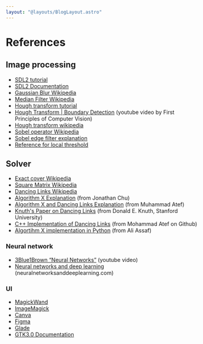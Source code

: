 ```yaml
---
layout: "@layouts/BlogLayout.astro"
---
```


# References

## Image processing

- [SDL2 tutorial](https://zestedesavoir.com/tutoriels/1014/utiliser-la-sdl-en-langage-c/modification-pixels-par-pixels/)
- [SDL2 Documentation](https://www.libsdl.org/)
- [Gaussian Blur Wikipedia](https://en.wikipedia.org/wiki/Gaussian_blur)
- [Median Filter Wikipedia](https://en.wikipedia.org/wiki/Median_filter)
- [Hough transform tutorial](https://fiveko.com/hough-transform/)
- [Hough Transform | Boundary Detection](https://www.youtube.com/watch?v=XRBc_xkZREg) (youtube video by First Principles of Computer Vision)
- [Hough transform wikipedia](https://en.wikipedia.org/wiki/Hough_transform)
- [Sobel operator Wikipedia](https://en.wikipedia.org/wiki/Sobel_operator)
- [Sobel edge filter explanation](https://fiveko.com/sobel-filter/)
- [Reference for local threshold](https://docs.opencv.org/4.x/d7/d4d/tutorial_py_thresholding.html)

## Solver

- [Exact cover Wikipedia](https://en.wikipedia.org/wiki/Exact_cover#Sudoku)
- [Square Matrix Wikipedia](https://en.wikipedia.org/wiki/Sparse_matrix)
- [Dancing Links Wikipedia](https://en.wikipedia.org/wiki/Dancing_Links)
- [Algorithm X Explanation](https://www.ocf.berkeley.edu/~jchu/publicportal/sudoku/sudoku.paper.html#credits) (from Jonathan Chu)
- [Algorithm X and Dancing Links Explanation](https://medium.com/optima-blog/solving-sudoku-fast-702912c13307) (from Muhammad Atef)
- [Knuth's Paper on Dancing Links](https://www.ocf.berkeley.edu/~jchu/publicportal/sudoku/0011047.pdf) (from Donald E. Knuth, Stanford University)
- [C++ Implementation of Dancing Links](https://github.com/matefh/sudoku/blob/master/dancing_links.cpp#L14) (from Mohammad Atef on Github)
- [Algortihm X implementation in Python](https://www.cs.mcgill.ca/~aassaf9/python/sudoku.txt) (from Ali Assaf)

### Neural network

- [3Blue1Brown “Neural Networks”](https://www.youtube.com/watch?v=aircAruvnKk&list=PLZHQObOWTQDNU6R1_67000Dx_ZCJB-3pi) (youtube video)
- [Neural networks and deep learning](http://neuralnetworksanddeeplearning.com/) (neuralnetworksanddeeplearning.com)


### UI


- [MagickWand](https://imagemagick.org/api/MagickWand/index.html)
- [ImageMagick](https://imagemagick.org/)
- [Canva](https://www.canva.com)
- [Figma](https://www.figma.com/)
- [Glade](https://glade.gnome.org/)
- [GTK3.0 Documentation](https://docs.gtk.org/gtk3/)


